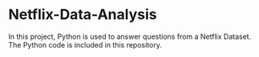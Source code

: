 # Netflix-Data-Analysis
In this project, Python is used to answer questions from a Netflix Dataset. The Python code is included in this repository.
